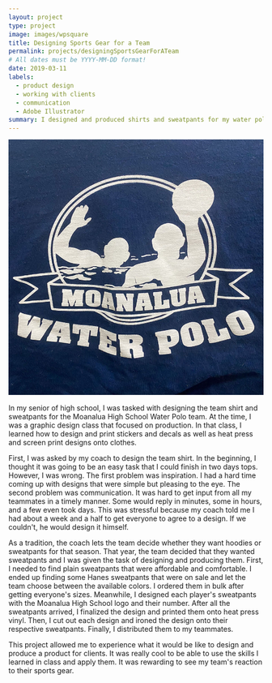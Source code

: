```yaml
---
layout: project
type: project
image: images/wpsquare
title: Designing Sports Gear for a Team
permalink: projects/designingSportsGearForATeam
# All dates must be YYYY-MM-DD format!
date: 2019-03-11
labels:
  - product design
  - working with clients
  - communication
  - Adobe Illustrator
summary: I designed and produced shirts and sweatpants for my water polo team in high school.
---
```


<div class="ui small rounded images">
  <img class="ui image" src="../images/wpsquare.jpg">
</div>

In my senior of high school, I was tasked with designing the team shirt and sweatpants for the Moanalua High School Water Polo team. At the time, I was a graphic design class that focused on production. In that class, I learned how to design and print stickers and decals as well as heat press and screen print designs onto clothes. 

First, I was asked by my coach to design the team shirt. In the beginning, I thought it was going to be an easy task that I could finish in two days tops. However, I was wrong. The first problem was inspiration. I had a hard time coming up with designs that were simple but pleasing to the eye. The second problem was communication. It was hard to get input from all my teammates in a timely manner. Some would reply in minutes, some in hours, and a few even took days. This was stressful because my coach told me I had about a week and a half to get everyone to agree to a design. If we couldn't, he would design it himself. 

As a tradition, the coach lets the team decide whether they want hoodies or sweatpants for that season. That year, the team decided that they wanted sweatpants and I was given the task of designing and producing them. First, I needed to find plain sweatpants that were affordable and comfortable. I ended up finding some Hanes sweatpants that were on sale and let the team choose between the available colors. I ordered them in bulk after getting everyone's sizes. Meanwhile, I designed each player's sweatpants with the Moanalua High School logo and their number. After all the sweatpants arrived, I finalized the design and printed them onto heat press vinyl. Then, I cut out each design and ironed the design onto their respective sweatpants. Finally, I distributed them to my teammates.

This project allowed me to experience what it would be like to design and produce a product for clients. It was really cool to be able to use the skills I learned in class and apply them. It was rewarding to see my team's reaction to their sports gear. 


